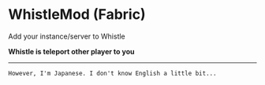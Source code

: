 # WhistleMod (Fabric)

Add your instance/server to Whistle

**Whistle is teleport other player to you**


---

`However, I'm Japanese. I don't know English a little bit...`
